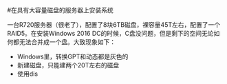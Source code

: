 #在具有大容量磁盘的服务器上安装系统

一台R720服务器（很老了），配置了8块6TB磁盘，裸容量45T左右，配置了一个RAID5。在安装Windows 2016 DC的时候，C盘没问题，但是剩下的空间无论如何都无法合并成一个盘。大致现象如下：

- Windows里，转换GPT和动态都是灰色的
- 新建磁盘，只能建两个20T左右的磁盘
- 使用dis